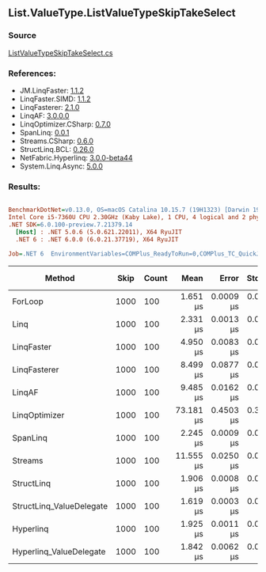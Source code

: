 ﻿## List.ValueType.ListValueTypeSkipTakeSelect

### Source
[ListValueTypeSkipTakeSelect.cs](../LinqBenchmarks/List/ValueType/ListValueTypeSkipTakeSelect.cs)

### References:
- JM.LinqFaster: [1.1.2](https://www.nuget.org/packages/JM.LinqFaster/1.1.2)
- LinqFaster.SIMD: [1.1.2](https://www.nuget.org/packages/LinqFaster.SIMD/1.0.3)
- LinqFasterer: [2.1.0](https://www.nuget.org/packages/LinqFasterer/2.1.0)
- LinqAF: [3.0.0.0](https://www.nuget.org/packages/LinqAF/3.0.0.0)
- LinqOptimizer.CSharp: [0.7.0](https://www.nuget.org/packages/LinqOptimizer.CSharp/0.7.0)
- SpanLinq: [0.0.1](https://www.nuget.org/packages/SpanLinq/0.0.1)
- Streams.CSharp: [0.6.0](https://www.nuget.org/packages/Streams.CSharp/0.6.0)
- StructLinq.BCL: [0.26.0](https://www.nuget.org/packages/StructLinq/0.26.0)
- NetFabric.Hyperlinq: [3.0.0-beta44](https://www.nuget.org/packages/NetFabric.Hyperlinq/3.0.0-beta44)
- System.Linq.Async: [5.0.0](https://www.nuget.org/packages/System.Linq.Async/5.0.0)

### Results:
``` ini

BenchmarkDotNet=v0.13.0, OS=macOS Catalina 10.15.7 (19H1323) [Darwin 19.6.0]
Intel Core i5-7360U CPU 2.30GHz (Kaby Lake), 1 CPU, 4 logical and 2 physical cores
.NET SDK=6.0.100-preview.7.21379.14
  [Host] : .NET 5.0.6 (5.0.621.22011), X64 RyuJIT
  .NET 6 : .NET 6.0.0 (6.0.21.37719), X64 RyuJIT

Job=.NET 6  EnvironmentVariables=COMPlus_ReadyToRun=0,COMPlus_TC_QuickJitForLoops=1,COMPlus_TieredPGO=1  Runtime=.NET 6.0  

```
|                   Method | Skip | Count |      Mean |     Error |    StdDev |         Ratio | RatioSD |   Gen 0 |  Gen 1 | Gen 2 | Allocated |
|------------------------- |----- |------ |----------:|----------:|----------:|--------------:|--------:|--------:|-------:|------:|----------:|
|                  ForLoop | 1000 |   100 |  1.651 μs | 0.0009 μs | 0.0007 μs |      baseline |         |       - |      - |     - |         - |
|                     Linq | 1000 |   100 |  2.331 μs | 0.0013 μs | 0.0011 μs |  1.41x slower |   0.00x |  0.1526 |      - |     - |     320 B |
|               LinqFaster | 1000 |   100 |  4.950 μs | 0.0083 μs | 0.0073 μs |  3.00x slower |   0.01x |  9.2545 |      - |     - |  19,368 B |
|             LinqFasterer | 1000 |   100 |  8.499 μs | 0.0877 μs | 0.0733 μs |  5.15x slower |   0.04x | 39.2151 |      - |     - |  83,304 B |
|                   LinqAF | 1000 |   100 |  9.485 μs | 0.0162 μs | 0.0152 μs |  5.75x slower |   0.01x |       - |      - |     - |         - |
|            LinqOptimizer | 1000 |   100 | 73.181 μs | 0.4503 μs | 0.3760 μs | 44.32x slower |   0.23x | 76.7822 | 0.1221 |     - | 161,846 B |
|                 SpanLinq | 1000 |   100 |  2.245 μs | 0.0009 μs | 0.0008 μs |  1.36x slower |   0.00x |       - |      - |     - |         - |
|                  Streams | 1000 |   100 | 11.555 μs | 0.0250 μs | 0.0234 μs |  7.00x slower |   0.01x |  0.5493 |      - |     - |   1,176 B |
|               StructLinq | 1000 |   100 |  1.906 μs | 0.0008 μs | 0.0007 μs |  1.15x slower |   0.00x |  0.0572 |      - |     - |     120 B |
| StructLinq_ValueDelegate | 1000 |   100 |  1.619 μs | 0.0003 μs | 0.0003 μs |  1.02x faster |   0.00x |       - |      - |     - |         - |
|                Hyperlinq | 1000 |   100 |  1.925 μs | 0.0011 μs | 0.0010 μs |  1.17x slower |   0.00x |       - |      - |     - |         - |
|  Hyperlinq_ValueDelegate | 1000 |   100 |  1.842 μs | 0.0062 μs | 0.0055 μs |  1.12x slower |   0.00x |       - |      - |     - |         - |
